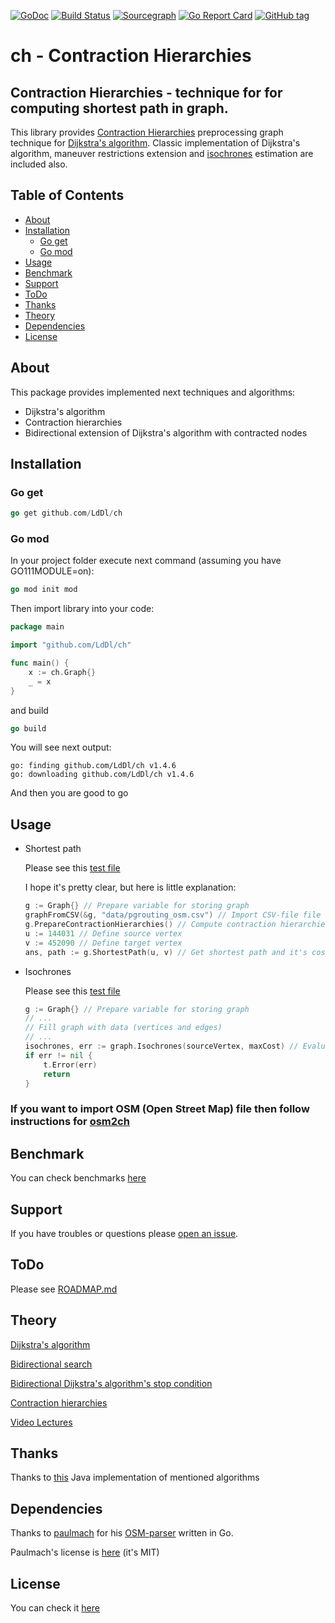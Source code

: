[![GoDoc](https://godoc.org/github.com/LdDl/ch?status.svg)](https://godoc.org/github.com/LdDl/ch)
[![Build Status](https://travis-ci.com/LdDl/ch.svg?branch=master)](https://travis-ci.com/LdDl/ch)
[![Sourcegraph](https://sourcegraph.com/github.com/LdDl/ch/-/badge.svg)](https://sourcegraph.com/github.com/LdDl/ch?badge)
[![Go Report Card](https://goreportcard.com/badge/github.com/LdDl/ch)](https://goreportcard.com/report/github.com/LdDl/ch)
[![GitHub tag](https://img.shields.io/github/tag/LdDl/ch.svg)](https://github.com/LdDl/ch/releases)

# ch - Contraction Hierarchies
## Contraction Hierarchies - technique for for computing shortest path in graph.

This library provides [Contraction Hierarchies](https://en.wikipedia.org/wiki/Contraction_hierarchies) preprocessing graph technique for [Dijkstra's algorithm](https://en.wikipedia.org/wiki/Dijkstra%27s_algorithm). Classic implementation of Dijkstra's algorithm, maneuver restrictions extension and [isochrones](https://en.wikipedia.org/wiki/Isochrone_map) estimation are included also.

## Table of Contents

- [About](#about)
- [Installation](#installation)
    - [Go get](#go-get)
    - [Go mod](#go-mod)
- [Usage](#usage)
- [Benchmark](#benchmark)
- [Support](#support)
- [ToDo](#todo)
- [Thanks](#thanks)
- [Theory](#theory)
- [Dependencies](#dependencies)
- [License](#license)

## About
This package provides implemented next techniques and algorithms:
* Dijkstra's algorithm
* Contraction hierarchies
* Bidirectional extension of Dijkstra's algorithm with contracted nodes

## Installation

### Go get
```go
go get github.com/LdDl/ch
```


### Go mod 
In your project folder execute next command (assuming you have GO111MODULE=on):
```go
go mod init mod
```
Then import library into your code:
```go
package main

import "github.com/LdDl/ch"

func main() {
	x := ch.Graph{}
	_ = x
}
```
and build
```go
go build
```
You will see next output:
```shell
go: finding github.com/LdDl/ch v1.4.6
go: downloading github.com/LdDl/ch v1.4.6
```
And then you are good to go 

## Usage

* Shortest path

    Please see this [test file](bidirectional_ch_test.go#L17)

    I hope it's pretty clear, but here is little explanation:
    ```go
    g := Graph{} // Prepare variable for storing graph
    graphFromCSV(&g, "data/pgrouting_osm.csv") // Import CSV-file file into programm
    g.PrepareContractionHierarchies() // Compute contraction hierarchies
    u := 144031 // Define source vertex
    v := 452090 // Define target vertex
    ans, path := g.ShortestPath(u, v) // Get shortest path and it's cost between source and target vertex
    ```

* Isochrones

    Please see this [test file](isochrones_test.go#L7)
    ```go
    g := Graph{} // Prepare variable for storing graph
    // ...
    // Fill graph with data (vertices and edges)
    // ...
    isochrones, err := graph.Isochrones(sourceVertex, maxCost) // Evaluate isochrones via bread-first search
	if err != nil {
		t.Error(err)
		return
    }
    ```
    
### If you want to import OSM (Open Street Map) file then follow instructions for [osm2ch](https://github.com/LdDl/osm2ch#osm2ch)

## Benchmark

You can check benchmarks [here](https://github.com/LdDl/ch/blob/master/BENCHMARK.md)

## Support
If you have troubles or questions please [open an issue](https://github.com/LdDl/ch/issues/new).

## ToDo

Please see [ROADMAP.md](ROADMAP.md)

## Theory
[Dijkstra's algorithm](https://en.wikipedia.org/wiki/Dijkstra%27s_algorithm)

[Bidirectional search](https://en.wikipedia.org/wiki/Bidirectional_search)

[Bidirectional Dijkstra's algorithm's stop condition](http://www.cs.princeton.edu/courses/archive/spr06/cos423/Handouts/EPP%20shortest%20path%20algorithms.pdf)

[Contraction hierarchies](https://en.wikipedia.org/wiki/Contraction_hierarchies)

[Video Lectures](https://ad-wiki.informatik.uni-freiburg.de/teaching/EfficientRoutePlanningSS2012)


## Thanks
Thanks to [this](https://github.com/navjindervirdee/Advanced-Shortest-Paths-Algorithms) Java implementation of mentioned algorithms

## Dependencies
Thanks to [paulmach](https://github.com/paulmach) for his [OSM-parser](https://github.com/paulmach/osm) written in Go.

Paulmach's license is [here](https://github.com/paulmach/osm/blob/master/LICENSE.md) (it's MIT)

## License
You can check it [here](https://github.com/LdDl/ch/blob/master/LICENSE)

[osm2ch]: (https://github.com/LdDl/osm2ch#osm2ch)
[open an issue]: (https://github.com/LdDl/ch/issues/new)
[BENCHMARK.md]: (https://github.com/LdDl/ch/blob/master/BENCHMARK.md)
